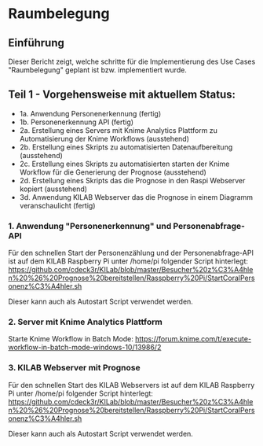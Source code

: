# Raumbelegung

## Einführung
Dieser Bericht zeigt, welche schritte für die Implementierung des Use Cases "Raumbelegung" geplant ist bzw. implementiert wurde.

## Teil 1 - Vorgehensweise mit aktuellem Status:

- 1a. Anwendung Personenerkennung  (fertig)
- 1b. Personenerkennung  API (fertig)
- 2a. Erstellung eines Servers mit Knime Analytics Plattform  zu Automatisierung der Knime Workflows (ausstehend)
- 2b. Erstellung eines Skripts zu automatisierten Datenaufbereitung (ausstehend)
- 2c. Erstellung eines Skripts zu automatisierten starten der Knime Workflow für die Generierung der Prognose (ausstehend)
- 2d. Erstellung eines Skripts das die Prognose in den Raspi Webserver kopiert (ausstehend)
- 3d. Anwendung KILAB Webserver das die Prognose in einem Diagramm veranschaulicht (fertig)

### 1. Anwendung "Personenerkennung" und Personenabfrage-API
Für den schnellen Start der Personenzählung und der Personenabfrage-API ist auf dem KILAB Raspberry Pi unter /home/pi folgender Script hinterlegt:
https://github.com/cdeck3r/KILab/blob/master/Besucher%20z%C3%A4hlen%20%26%20Prognose%20bereitstellen/Rasspberry%20Pi/StartCoralPersonenz%C3%A4hler.sh

Dieser kann auch als Autostart Script verwendet werden.


### 2. Server mit Knime Analytics Plattform 

Starte Knime Workflow in Batch Mode:
https://forum.knime.com/t/execute-workflow-in-batch-mode-windows-10/13986/2

### 3. KILAB Webserver mit Prognose
Für den schnellen Start des KILAB Webservers  ist auf dem KILAB Raspberry Pi unter /home/pi folgender Script hinterlegt:
https://github.com/cdeck3r/KILab/blob/master/Besucher%20z%C3%A4hlen%20%26%20Prognose%20bereitstellen/Rasspberry%20Pi/StartCoralPersonenz%C3%A4hler.sh

Dieser kann auch als Autostart Script verwendet werden.
